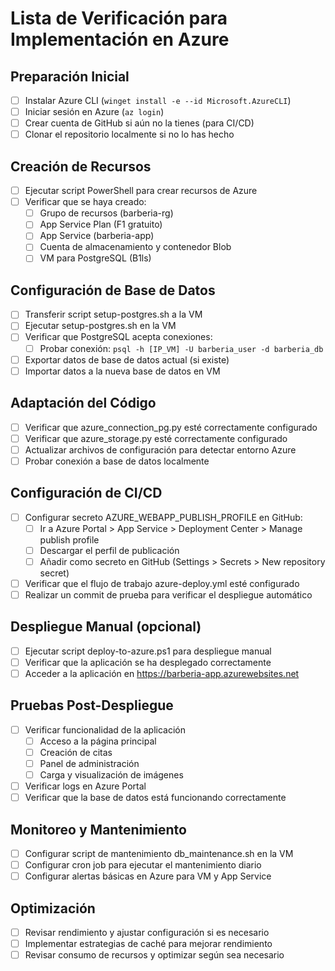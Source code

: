 # Lista de Verificación para Implementación en Azure

## Preparación Inicial

- [ ] Instalar Azure CLI (`winget install -e --id Microsoft.AzureCLI`)
- [ ] Iniciar sesión en Azure (`az login`)
- [ ] Crear cuenta de GitHub si aún no la tienes (para CI/CD)
- [ ] Clonar el repositorio localmente si no lo has hecho

## Creación de Recursos

- [ ] Ejecutar script PowerShell para crear recursos de Azure
- [ ] Verificar que se haya creado:
  - [ ] Grupo de recursos (barberia-rg)
  - [ ] App Service Plan (F1 gratuito)
  - [ ] App Service (barberia-app)
  - [ ] Cuenta de almacenamiento y contenedor Blob
  - [ ] VM para PostgreSQL (B1ls)

## Configuración de Base de Datos

- [ ] Transferir script setup-postgres.sh a la VM
- [ ] Ejecutar setup-postgres.sh en la VM
- [ ] Verificar que PostgreSQL acepta conexiones:
  - [ ] Probar conexión: `psql -h [IP_VM] -U barberia_user -d barberia_db`
- [ ] Exportar datos de base de datos actual (si existe)
- [ ] Importar datos a la nueva base de datos en VM

## Adaptación del Código

- [ ] Verificar que azure_connection_pg.py esté correctamente configurado
- [ ] Verificar que azure_storage.py esté correctamente configurado
- [ ] Actualizar archivos de configuración para detectar entorno Azure
- [ ] Probar conexión a base de datos localmente

## Configuración de CI/CD

- [ ] Configurar secreto AZURE_WEBAPP_PUBLISH_PROFILE en GitHub:
  - [ ] Ir a Azure Portal > App Service > Deployment Center > Manage publish profile
  - [ ] Descargar el perfil de publicación
  - [ ] Añadir como secreto en GitHub (Settings > Secrets > New repository secret)
- [ ] Verificar que el flujo de trabajo azure-deploy.yml esté configurado
- [ ] Realizar un commit de prueba para verificar el despliegue automático

## Despliegue Manual (opcional)

- [ ] Ejecutar script deploy-to-azure.ps1 para despliegue manual
- [ ] Verificar que la aplicación se ha desplegado correctamente
- [ ] Acceder a la aplicación en https://barberia-app.azurewebsites.net

## Pruebas Post-Despliegue

- [ ] Verificar funcionalidad de la aplicación
  - [ ] Acceso a la página principal
  - [ ] Creación de citas
  - [ ] Panel de administración
  - [ ] Carga y visualización de imágenes
- [ ] Verificar logs en Azure Portal
- [ ] Verificar que la base de datos está funcionando correctamente

## Monitoreo y Mantenimiento

- [ ] Configurar script de mantenimiento db_maintenance.sh en la VM
- [ ] Configurar cron job para ejecutar el mantenimiento diario
- [ ] Configurar alertas básicas en Azure para VM y App Service

## Optimización

- [ ] Revisar rendimiento y ajustar configuración si es necesario
- [ ] Implementar estrategias de caché para mejorar rendimiento
- [ ] Revisar consumo de recursos y optimizar según sea necesario
